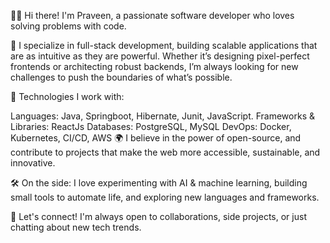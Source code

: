 👨‍💻 Hi there! I'm Praveen, a passionate software developer who loves solving problems with code.

🚀 I specialize in full-stack development, building scalable applications that are as intuitive as they are powerful. Whether it’s designing pixel-perfect frontends or architecting robust backends, I’m always looking for new challenges to push the boundaries of what’s possible.

🔧 Technologies I work with:

Languages: Java, Springboot, Hibernate, Junit, JavaScript.
Frameworks & Libraries: ReactJs
Databases: PostgreSQL, MySQL
DevOps: Docker, Kubernetes, CI/CD, AWS
🌍 I believe in the power of open-source, and contribute to projects that make the web more accessible, sustainable, and innovative.

🛠️ On the side: I love experimenting with AI & machine learning, building small tools to automate life, and exploring new languages and frameworks.

🔗 Let's connect! I'm always open to collaborations, side projects, or just chatting about new tech trends.

